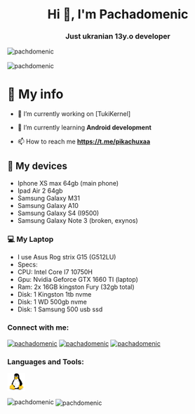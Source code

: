 <h1 align="center">Hi 👋, I'm Pachadomenic</h1>
<h3 align="center">Just ukranian 13y.o developer</h3>

<p align="left"> <img src="https://komarev.com/ghpvc/?username=pachdomenic&label=Profile%20views&color=0e75b6&style=flat" alt="pachdomenic" /> </p>

<p><img align="center" src="https://github-readme-streak-stats.herokuapp.com/?user=pachdomenic&" alt="pachdomenic" /></p>

# 📔 My info

- 🔭 I’m currently working on [TukiKernel]

- 🌱 I’m currently learning **Android development**

- 📫 How to reach me **https://t.me/pikachuxaa**

## 📱 My devices
- Iphone XS max 64gb (main phone)
- Ipad Air 2 64gb
- Samsung Galaxy M31
- Samsung Galaxy A10
- Samsung Galaxy S4 (I9500)
- Samsung Galaxy Note 3 (broken, exynos)

### 💻 My Laptop
- I use Asus Rog strix G15 (G512LU)
- Specs:
- CPU: Intel Core I7 10750H
- Gpu: Nvidia Geforce GTX 1660 TI (laptop)
- Ram: 2x 16GB kingston Fury (32gb total)
- Disk: 1 Kingston 1tb nvme
- Disk: 1 WD 500gb nvme
- Disk: 1 Samsung 500 usb ssd


<h3 align="left">Connect with me:</h3>
<p align="left">
<a href="https://twitter.com/pachadomenic" target="blank"><img align="center" src="https://raw.githubusercontent.com/rahuldkjain/github-profile-readme-generator/master/src/images/icons/Social/twitter.svg" alt="pachadomenic" height="30" width="40" /></a>
<a href="https://instagram.com/pachadomenic" target="blank"><img align="center" src="https://raw.githubusercontent.com/rahuldkjain/github-profile-readme-generator/master/src/images/icons/Social/instagram.svg" alt="pachadomenic" height="30" width="40" /></a>
<a href="https://www.youtube.com/c/pachadomenic" target="blank"><img align="center" src="https://raw.githubusercontent.com/rahuldkjain/github-profile-readme-generator/master/src/images/icons/Social/youtube.svg" alt="pachadomenic" height="30" width="40" /></a>
</p>

<h3 align="left">Languages and Tools:</h3>
<p align="left"> <a href="https://www.linux.org/" target="_blank" rel="noreferrer"> <img src="https://raw.githubusercontent.com/devicons/devicon/master/icons/linux/linux-original.svg" alt="linux" width="40" height="40"/> </a> </p>

<p><img align="left" src="https://github-readme-stats.vercel.app/api/top-langs?username=pachdomenic&show_icons=true&locale=en&layout=compact" alt="pachdomenic" /></p>

<p>&nbsp;<img align="center" src="https://github-readme-stats.vercel.app/api?username=pachdomenic&show_icons=true&locale=en" alt="pachdomenic" /></p>

